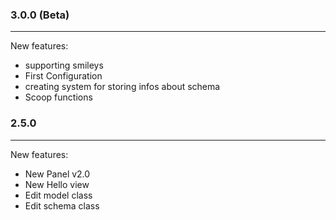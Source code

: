 ### 3.0.0 (Beta)
----------------------

New features:

 * supporting smileys
 * First Configuration
 * creating system for storing infos about schema 
 * Scoop functions


### 2.5.0
----------------------

New features:

* New Panel v2.0
* New Hello view
* Edit model class
* Edit schema class
